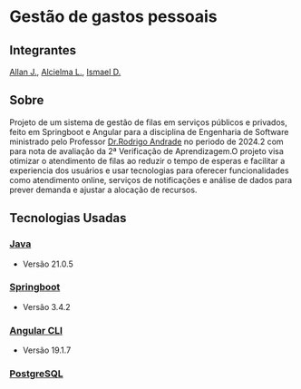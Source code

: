 # Gestão de gastos pessoais
## Integrantes
[Allan J.](https://github.com/allanjose001), [Alcielma L.](https://github.com/Alcielma), [Ismael D.](https://github.com/ismael-ds-correia)

## Sobre
Projeto de um sistema de gestão de filas em serviços públicos e privados, feito em Springboot e Angular para a disciplina de Engenharia de Software ministrado pelo Professor [Dr.Rodrigo Andrade](https://github.com/rcaa) no periodo de 2024.2 com para nota de avaliação da 2ª Verificação de Aprendizagem.O projeto visa otimizar o atendimento de filas ao reduzir o tempo de esperas e facilitar a experiencia dos usuários e usar tecnologias para oferecer funcionalidades como atendimento online, serviços de notificações e análise de dados para prever demanda e ajustar a alocação de recursos.

## Tecnologias Usadas

### [Java](https://www.java.com/pt-BR/)
* Versão 21.0.5
### [Springboot](https://spring.io/projects/spring-boot)
* Versão 3.4.2
### [Angular CLI](https://angular.dev/tools/cli)
* Versão 19.1.7
### [PostgreSQL](https://www.postgresql.org)

